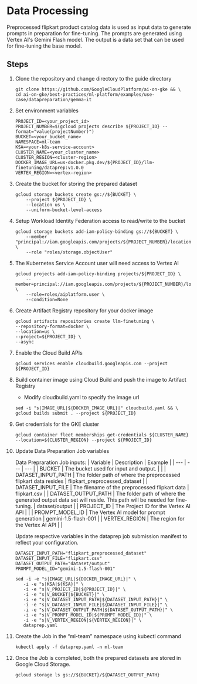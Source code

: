 # Data Processing

Preprocessed flipkart product catalog data is used as input data to generate prompts in preparation for fine-tuning.
The prompts are generated using Vertex AI's Gemini Flash model. The output is a data set that can be used for fine-tuning
the base model.


## Steps

1. Clone the repository and change directory to the guide directory

   ```
   git clone https://github.com/GoogleCloudPlatform/ai-on-gke && \
   cd ai-on-gke/best-practices/ml-platform/examples/use-case/datapreparation/gemma-it
   ```

2. Set environment variables

    ```
    PROJECT_ID=<your_project_id>
    PROJECT_NUMBER=$(gcloud projects describe ${PROJECT_ID} --format="value(projectNumber)")
    BUCKET=<your_bucket_name>
    NAMESPACE=ml-team
    KSA=<your-k8s-service-account>
    CLUSTER_NAME=<your_cluster_name>
    CLUSTER_REGION=<cluster-region>
    DOCKER_IMAGE_URL=us-docker.pkg.dev/${PROJECT_ID}/llm-finetuning/dataprep:v1.0.0
    VERTEX_REGION=<vertex-region>
   ```

3. Create the bucket for storing the prepared dataset

    ```
    gcloud storage buckets create gs://${BUCKET} \
        --project ${PROJECT_ID} \
        --location us \
        --uniform-bucket-level-access
    ```

4. Setup Workload Identity Federation access to read/write to the bucket

    ```
    gcloud storage buckets add-iam-policy-binding gs://${BUCKET} \
        --member "principal://iam.googleapis.com/projects/${PROJECT_NUMBER}/locations/global/workloadIdentityPools/${PROJECT_ID}.svc.id.goog/subject/ns/${NAMESPACE}/sa/${KSA}" \
        --role "roles/storage.objectUser"
    ```

5. The Kubernetes Service Account user will need access to Vertex AI

    ```
    gcloud projects add-iam-policy-binding projects/${PROJECT_ID} \
        --member=principal://iam.googleapis.com/projects/${PROJECT_NUMBER}/locations/global/workloadIdentityPools/${PROJECT_ID}.svc.id.goog/subject/ns/${NAMESPACE}/sa/${KSA} \
        --role=roles/aiplatform.user \
        --condition=None
    ```

6. Create Artifact Registry repository for your docker image
    ```
    gcloud artifacts repositories create llm-finetuning \
    --repository-format=docker \
    --location=us \
    --project=${PROJECT_ID} \
    --async
    ```

7. Enable the Cloud Build APIs
    ```
    gcloud services enable cloudbuild.googleapis.com --project ${PROJECT_ID}
    ```
    
8. Build container image using Cloud Build and push the image to Artifact Registry
    - Modify cloudbuild.yaml to specify the image url
      

    ```
    sed -i "s|IMAGE_URL|${DOCKER_IMAGE_URL}|" cloudbuild.yaml && \
    gcloud builds submit . --project ${PROJECT_ID}
    ```

1. Get credentials for the GKE cluster

   ```
   gcloud container fleet memberships get-credentials ${CLUSTER_NAME} --location=${CLUSTER_REGION} --project ${PROJECT_ID}
   ```

1. Update Data Preparation Job variables

   Data Prepraration Job inputs:
   | Variable | Description | Example |
   | --- | --- | --- |
   | BUCKET | The bucket used for input and output. | | 
   | DATASET_INPUT_PATH | The folder path of where the preprocessed flipkart data resides | flipkart_preprocessed_dataset |
   | DATASET_INPUT_FILE | The filename of the preprocessed flipkart data | flipkart.csv |
   | DATASET_OUTPUT_PATH | The folder path of where the generated output data set will reside. This path will be needed for fine-tuning. | dataset/output |
   | PROJECT_ID | The Project ID for the Vertex AI API | |
   | PROMPT_MODEL_ID | The Vertex AI model for prompt generation | gemini-1.5-flash-001 |
   | VERTEX_REGION | The region for the Vertex AI API | |

   Update respective variables in the dataprep job submission manifest to reflect your configuration.

   ``` 
   DATASET_INPUT_PATH="flipkart_preprocessed_dataset"
   DATASET_INPUT_FILE="flipkart.csv"
   DATASET_OUTPUT_PATH="dataset/output"
   PROMPT_MODEL_ID="gemini-1.5-flash-001"
   ```
   
   ``` 
   sed -i -e "s|IMAGE_URL|${DOCKER_IMAGE_URL}|" \
      -i -e "s|KSA|${KSA}|" \
      -i -e "s|V_PROJECT_ID|${PROJECT_ID}|" \
      -i -e "s|V_BUCKET|${BUCKET}|" \
      -i -e "s|V_DATASET_INPUT_PATH|${DATASET_INPUT_PATH}|" \
      -i -e "s|V_DATASET_INPUT_FILE|${DATASET_INPUT_FILE}|" \
      -i -e "s|V_DATASET_OUTPUT_PATH|${DATASET_OUTPUT_PATH}|" \
      -i -e "s|V_PROMPT_MODEL_ID|${PROMPT_MODEL_ID}|" \
      -i -e "s|V_VERTEX_REGION|${VERTEX_REGION}|" \
      dataprep.yaml

   ```

1. Create the Job in the “ml-team” namespace using kubectl command

   ``` 
   kubectl apply -f dataprep.yaml -n ml-team
   ```

1. Once the Job is completed, both the prepared datasets are stored in Google Cloud Storage.

   ```
   gcloud storage ls gs://${BUCKET}/${DATASET_OUTPUT_PATH}
   ```
   

